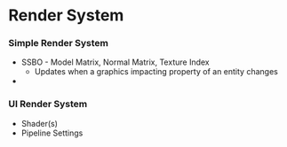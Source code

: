 # Render System

### Simple Render System
- SSBO - Model Matrix, Normal Matrix, Texture Index
  - Updates when a graphics impacting property of an entity changes
- 

### UI Render System
- Shader(s)
- Pipeline Settings

